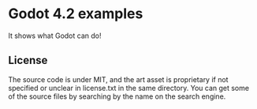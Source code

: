 # Godot 4.2 examples
It shows what Godot can do!

## License
The source code is under MIT, and the art asset is proprietary if not specified or unclear in license.txt in the same directory. You can get some of the source files by searching by the name on the search engine.
